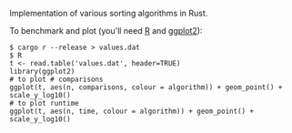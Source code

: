 Implementation of various sorting algorithms in Rust.

To benchmark and plot (you'll need [R] and [ggplot2]):

```console
$ cargo r --release > values.dat
$ R
t <- read.table('values.dat', header=TRUE)
library(ggplot2)
# to plot # comparisons
ggplot(t, aes(n, comparisons, colour = algorithm)) + geom_point() + scale_y_log10()
# to plot runtime
ggplot(t, aes(n, time, colour = algorithm)) + geom_point() + scale_y_log10()
```

[R]: https://www.r-project.org/
[ggplot2]: https://ggplot2.tidyverse.org/
